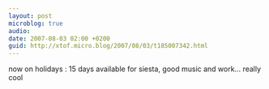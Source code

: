 ```yaml
---
layout: post
microblog: true
audio: 
date: 2007-08-03 02:00 +0200
guid: http://xtof.micro.blog/2007/08/03/t185007342.html
---
```

now on holidays : 15 days available for siesta, good music and work... really cool

